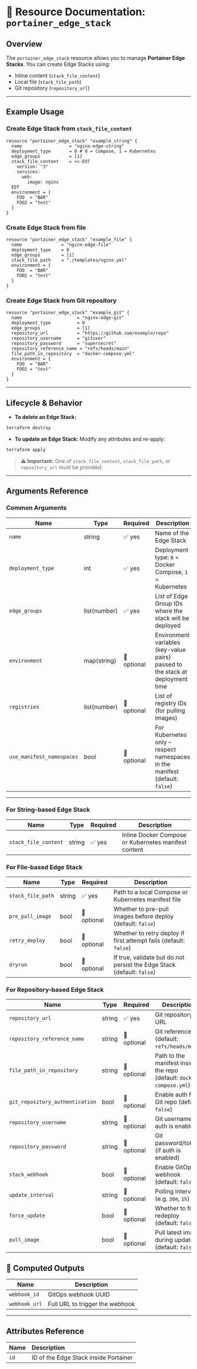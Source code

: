 # 🧩 Resource Documentation: `portainer_edge_stack`

## Overview

The `portainer_edge_stack` resource allows you to manage **Portainer Edge Stacks**. 
You can create Edge Stacks using:
- Inline content (`stack_file_content`)
- Local file (`stack_file_path`)
- Git repository (`repository_url`)

---

## Example Usage

### Create Edge Stack from `stack_file_content`

```hcl
resource "portainer_edge_stack" "example_string" {
  name                  = "nginx-edge-string"
  deployment_type       = 0 # 0 = Compose, 1 = Kubernetes
  edge_groups           = [1]
  stack_file_content    = <<-EOT
    version: "3"
    services:
      web:
        image: nginx
  EOT
  environment = {
    FOO  = "BAR"
    FOO2 = "test"
  }
}
```

### Create Edge Stack from file

```hcl
resource "portainer_edge_stack" "example_file" {
  name               = "nginx-edge-file"
  deployment_type    = 0
  edge_groups        = [1]
  stack_file_path    = "./templates/nginx.yml"
  environment = {
    FOO  = "BAR"
    FOO2 = "test"
  }
}
```

### Create Edge Stack from Git repository

```hcl
resource "portainer_edge_stack" "example_git" {
  name                     = "nginx-edge-git"
  deployment_type          = 0
  edge_groups              = [1]
  repository_url           = "https://github.com/example/repo"
  repository_username      = "gituser"
  repository_password      = "supersecret"
  repository_reference_name = "refs/heads/main"
  file_path_in_repository  = "docker-compose.yml"
  environment = {
    FOO  = "BAR"
    FOO2 = "test"
  }
}
```

---

## Lifecycle & Behavior

- **To delete an Edge Stack:**

```bash
terraform destroy
```

- **To update an Edge Stack:** Modify any attributes and re-apply:

```bash
terraform apply
```

> **⚠️ Important:** One of `stack_file_content`, `stack_file_path`, or `repository_url` must be provided.

---

## Arguments Reference
### Common Arguments
| Name                      | Type         | Required    | Description                                                                 |
| ------------------------- | ------------ | ----------- | --------------------------------------------------------------------------- |
| `name`                    | string       | ✅ yes      | Name of the Edge Stack                                                      |
| `deployment_type`         | int          | ✅ yes      | Deployment type: `0` = Docker Compose, `1` = Kubernetes                     |
| `edge_groups`             | list(number) | ✅ yes      | List of Edge Group IDs where the stack will be deployed                     |
| `environment`             | map(string)  | 🚫 optional | Environment variables (key-value pairs) passed to the stack at deployment time |
| `registries`              | list(number) | 🚫 optional | List of registry IDs (for pulling images)                                   |
| `use_manifest_namespaces` | bool         | 🚫 optional | For Kubernetes only – respect namespaces in the manifest (default: `false`) |

---

### For String-based Edge Stack
| Name                 | Type   | Required | Description                                          |
| -------------------- | ------ | -------- | ---------------------------------------------------- |
| `stack_file_content` | string | ✅ yes    | Inline Docker Compose or Kubernetes manifest content |

### For File-based Edge Stack
| Name              | Type   | Required | Description                                                                 |
|-------------------|--------|----------|-----------------------------------------------------------------------------|
| `stack_file_path` | string | ✅ yes   | Path to a local Compose or Kubernetes manifest file                         |
| `pre_pull_image`  | bool   | 🚫 optional | Whether to pre-pull images before deploy (default: `false`)              |
| `retry_deploy`    | bool   | 🚫 optional | Whether to retry deploy if first attempt fails (default: `false`)        |
| `dryrun`          | bool   | 🚫 optional | If true, validate but do not persist the Edge Stack (default: `false`)   |

### For Repository-based Edge Stack
| Name                        | Type   | Required    | Description                                                          |
| --------------------------- | ------ | ----------- | -------------------------------------------------------------------- |
| `repository_url`            | string | ✅ yes       | Git repository URL                                                  |
| `repository_reference_name` | string | 🚫 optional | Git reference (default: `refs/heads/main`)                           |
| `file_path_in_repository`   | string | 🚫 optional | Path to the manifest inside the repo (default: `docker-compose.yml`) |
| `git_repository_authentication` | bool   | 🚫 optional | Enable auth for Git repo (default: `false`)                      |
| `repository_username`       | string | 🚫 optional | Git username (if auth is enabled)                                    |
| `repository_password`       | string | 🚫 optional | Git password/token (if auth is enabled)                              |
| `stack_webhook`             | bool   | 🚫 optional | Enable GitOps webhook (default: `false`)                             |
| `update_interval`           | string | 🚫 optional | Polling interval (e.g. `30m`, `1h`)                                  |
| `force_update`              | bool   | 🚫 optional | Whether to force redeploy (default: `false`)                         |
| `pull_image`                | bool   | 🚫 optional | Pull latest image during update (default: `false`)                   |

## 🧮 Computed Outputs
| Name          | Description                     |
| ------------- | ------------------------------- |
| `webhook_id`  | GitOps webhook UUID             |
| `webhook_url` | Full URL to trigger the webhook |

---

## Attributes Reference

| Name | Description |
|:-----|:------------|
| `id` | ID of the Edge Stack inside Portainer |
